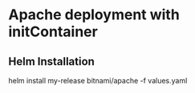 Apache deployment with initContainer
====================================

Helm Installation
-----------------

helm install my-release bitnami/apache -f values.yaml